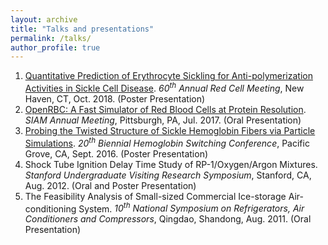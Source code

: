```yaml
---
layout: archive
title: "Talks and presentations"
permalink: /talks/
author_profile: true
---
```


<!-- {% if site.talkmap_link == true %}

<p style="text-decoration:underline;"><a href="/talkmap.html">See a map of all the places I've given a talk!</a></p>

{% endif %}

{% for post in site.talks reversed %}
  {% include archive-single-talk.html %}
{% endfor %} -->

1. [Quantitative Prediction of Erythrocyte Sickling for Anti-polymerization Activities in Sickle Cell Disease](http://lululxvi.github.io/files/posters/2018rbc.pdf). *60<sup>th</sup> Annual Red Cell Meeting*, New Haven, CT, Oct. 2018. (Poster Presentation)
1. [OpenRBC: A Fast Simulator of Red Blood Cells at Protein Resolution](http://lululxvi.github.io/files/talks/2017siam.pdf). *SIAM Annual Meeting*, Pittsburgh, PA, Jul. 2017. (Oral Presentation)
1. [Probing the Twisted Structure of Sickle Hemoglobin Fibers via Particle Simulations](http://lululxvi.github.io/files/posters/2016HBSW.pdf). *20<sup>th</sup> Biennial Hemoglobin Switching Conference*, Pacific Grove, CA, Sept. 2016. (Poster Presentation)
1. Shock Tube Ignition Delay Time Study of RP-1/Oxygen/Argon Mixtures. *Stanford Undergraduate Visiting Research Symposium*, Stanford, CA, Aug. 2012. (Oral and Poster Presentation)
1. The Feasibility Analysis of Small-sized Commercial Ice-storage Air-conditioning System. *10<sup>th</sup> National Symposium on Refrigerators, Air Conditioners and Compressors*, Qingdao, Shandong, Aug. 2011. (Oral Presentation)